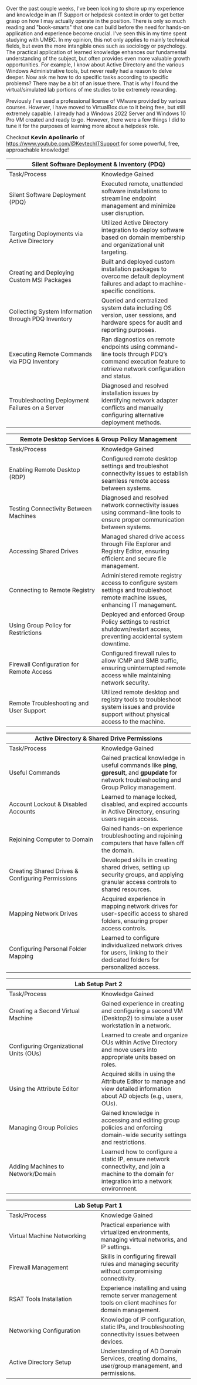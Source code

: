 Over the past couple weeks, I've been looking to shore up my experience and knowledge in an IT Support or helpdesk context in order to get better grasp on how I may actually operate in the position. There is only so much reading and "book-smarts" that one can build before the need for hands-on application and experience become crucial. I've seen this in my time spent studying with UMBC. In my opinion, this not only applies to mainly technical fields, but even the more intangible ones such as sociology or psychology. The practical application of learned knowledge enhances our fundamental understanding of the subject, but often provides even more valuable growth opportunities. For example, I know about Active Directory and the various Windows Administrative tools, but never really had a reason to delve deeper. Now ask me how to do specific tasks according to specific problems? There may be a bit of an issue there. That is why I found the virtual/simulated lab portions of me studies to be extremely rewarding. 

Previously I've used a professional license of VMware provided by various courses. However, I have moved to VirtualBox due to it being free, but still extremely capable. I already had a Windows 2022 Server and Windows 10 Pro VM created and ready to go. However, there were a few things I did to tune it for the purposes of learning more about a helpdesk role.

Checkout 𝗞𝗲𝘃𝗶𝗻 𝗔𝗽𝗼𝗹𝗶𝗻𝗮𝗿𝗶𝗼 of https://www.youtube.com/@KevtechITSupport for some powerful, free, approachable knowledge!

<table>
<colgroup>
<col style="width: 50%" />
<col style="width: 50%" />
</colgroup>
<thead>
<tr>
<th colspan="2" style="text-align: center;">Silent Software Deployment &amp; Inventory (PDQ)</th>
</tr>
</thead>
<tbody>
<tr>
<td>Task/Process</td>
<td>Knowledge Gained</td>
</tr>
<tr>
<td>Silent Software Deployment (PDQ)</td>
<td>Executed remote, unattended software installations to streamline endpoint management and minimize user disruption.</td>
</tr>
<tr>
<td>Targeting Deployments via Active Directory</td>
<td>Utilized Active Directory integration to deploy software based on domain membership and organizational unit targeting.</td>
</tr>
<tr>
<td>Creating and Deploying Custom MSI Packages</td>
<td>Built and deployed custom installation packages to overcome default deployment failures and adapt to machine-specific conditions.</td>
</tr>
<tr>
<td>Collecting System Information through PDQ Inventory</td>
<td>Queried and centralized system data including OS version, user sessions, and hardware specs for audit and reporting purposes.</td>
</tr>
<tr>
<td>Executing Remote Commands via PDQ Inventory</td>
<td>Ran diagnostics on remote endpoints using command-line tools through PDQ’s command execution feature to retrieve network configuration and status.</td>
</tr>
<tr>
<td>Troubleshooting Deployment Failures on a Server</td>
<td>Diagnosed and resolved installation issues by identifying network adapter conflicts and manually configuring alternative deployment methods.</td>
</tr>
</tbody>
</table>

<table>
<colgroup>
<col style="width: 50%" />
<col style="width: 50%" />
</colgroup>
<thead>
<tr>
<th colspan="2" style="text-align: center;">Remote Desktop Services &amp; Group Policy Management</th>
</tr>
</thead>
<tbody>
<tr>
<td>Task/Process</td>
<td>Knowledge Gained</td>
</tr>
<tr>
<td>Enabling Remote Desktop (RDP)</td>
<td>Configured remote desktop settings and troubleshot connectivity issues to establish seamless remote access between systems.</td>
</tr>
<tr>
<td>Testing Connectivity Between Machines</td>
<td>Diagnosed and resolved network connectivity issues using command-line tools to ensure proper communication between systems.</td>
</tr>
<tr>
<td>Accessing Shared Drives</td>
<td>Managed shared drive access through File Explorer and Registry Editor, ensuring efficient and secure file management.</td>
</tr>
<tr>
<td>Connecting to Remote Registry</td>
<td>Administered remote registry access to configure system settings and troubleshoot remote machine issues, enhancing IT management.</td>
</tr>
<tr>
<td>Using Group Policy for Restrictions</td>
<td>Deployed and enforced Group Policy settings to restrict shutdown/restart access, preventing accidental system downtime.</td>
</tr>
<tr>
<td>Firewall Configuration for Remote Access</td>
<td>Configured firewall rules to allow ICMP and SMB traffic, ensuring uninterrupted remote access while maintaining network security.</td>
</tr>
<tr>
<td>Remote Troubleshooting and User Support</td>
<td>Utilized remote desktop and registry tools to troubleshoot system issues and provide support without physical access to the machine.</td>
</tr>
</tbody>
</table>

<table>
<colgroup>
<col style="width: 50%" />
<col style="width: 50%" />
</colgroup>
<thead>
<tr>
<th colspan="2" style="text-align: center;">Active Directory &amp; Shared Drive Permissions</th>
</tr>
</thead>
<tbody>
<tr>
<td>Task/Process</td>
<td>Knowledge Gained</td>
</tr>
<tr>
<td>Useful Commands</td>
<td>Gained practical knowledge in useful commands like <strong>ping</strong>, <strong>gpresult</strong>, and <strong>gpupdate</strong> for network troubleshooting and Group Policy management.</td>
</tr>
<tr>
<td>Account Lockout &amp; Disabled Accounts</td>
<td>Learned to manage locked, disabled, and expired accounts in Active Directory, ensuring users regain access.</td>
</tr>
<tr>
<td>Rejoining Computer to Domain</td>
<td>Gained hands-on experience troubleshooting and rejoining computers that have fallen off the domain.</td>
</tr>
<tr>
<td>Creating Shared Drives &amp; Configuring Permissions</td>
<td>Developed skills in creating shared drives, setting up security groups, and applying granular access controls to shared resources.</td>
</tr>
<tr>
<td>Mapping Network Drives</td>
<td>Acquired experience in mapping network drives for user-specific access to shared folders, ensuring proper access controls.</td>
</tr>
<tr>
<td>Configuring Personal Folder Mapping</td>
<td>Learned to configure individualized network drives for users, linking to their dedicated folders for personalized access.</td>
</tr>
</tbody>
</table>

<table>
<colgroup>
<col style="width: 50%" />
<col style="width: 50%" />
</colgroup>
<thead>
<tr>
<th colspan="2" style="text-align: center;">Lab Setup Part 2</th>
</tr>
</thead>
<tbody>
<tr>
<td>Task/Process</td>
<td>Knowledge Gained</td>
</tr>
<tr>
<td>Creating a Second Virtual Machine</td>
<td>Gained experience in creating and configuring a second VM (Desktop2) to simulate a user workstation in a network.</td>
</tr>
<tr>
<td>Configuring Organizational Units (OUs)</td>
<td>Learned to create and organize OUs within Active Directory and move users into appropriate units based on roles.</td>
</tr>
<tr>
<td>Using the Attribute Editor</td>
<td>Acquired skills in using the Attribute Editor to manage and view detailed information about AD objects (e.g., users, OUs).</td>
</tr>
<tr>
<td>Managing Group Policies</td>
<td>Gained knowledge in accessing and editing group policies and enforcing domain-wide security settings and restrictions.</td>
</tr>
<tr>
<td>Adding Machines to Network/Domain</td>
<td>Learned how to configure a static IP, ensure network connectivity, and join a machine to the domain for integration into a network environment.</td>
</tr>
</tbody>
</table>

<table>
<colgroup>
<col style="width: 49%" />
<col style="width: 50%" />
</colgroup>
<thead>
<tr>
<th colspan="2" style="text-align: center;">Lab Setup Part 1</th>
</tr>
</thead>
<tbody>
<tr>
<td>Task/Process</td>
<td>Knowledge Gained</td>
</tr>
<tr>
<td>Virtual Machine Networking</td>
<td>Practical experience with virtualized environments, managing virtual networks, and IP settings.</td>
</tr>
<tr>
<td>Firewall Management</td>
<td>Skills in configuring firewall rules and managing security without compromising connectivity.</td>
</tr>
<tr>
<td>RSAT Tools Installation</td>
<td>Experience installing and using remote server management tools on client machines for domain management.</td>
</tr>
<tr>
<td>Networking Configuration</td>
<td>Knowledge of IP configuration, static IPs, and troubleshooting connectivity issues between devices.</td>
</tr>
<tr>
<td>Active Directory Setup</td>
<td>Understanding of AD Domain Services, creating domains, user/group management, and permissions.</td>
</tr>
</tbody>
</table>

